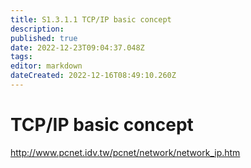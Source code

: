 ```yaml
---
title: S1.3.1.1	TCP/IP basic concept
description: 
published: true
date: 2022-12-23T09:04:37.048Z
tags: 
editor: markdown
dateCreated: 2022-12-16T08:49:10.260Z
---
```


# TCP/IP basic concept
http://www.pcnet.idv.tw/pcnet/network/network_ip.htm